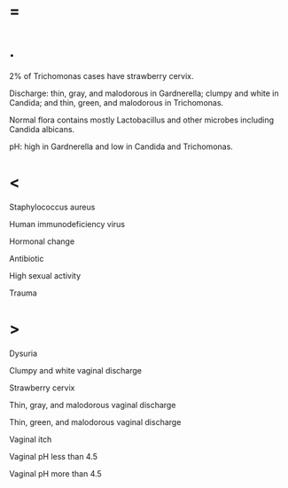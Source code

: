 # =

# .

2% of Trichomonas cases have strawberry cervix.

Discharge: thin, gray, and malodorous in Gardnerella; clumpy and white in Candida; and thin, green, and malodorous in Trichomonas.

Normal flora contains mostly Lactobacillus and other microbes including Candida albicans.

pH: high in Gardnerella and low in Candida and Trichomonas.

# <

Staphylococcus aureus

Human immunodeficiency virus

Hormonal change

Antibiotic

High sexual activity

Trauma

# >

Dysuria

Clumpy and white vaginal discharge

Strawberry cervix

Thin, gray, and malodorous vaginal discharge

Thin, green, and malodorous vaginal discharge

Vaginal itch

Vaginal pH less than 4.5

Vaginal pH more than 4.5
